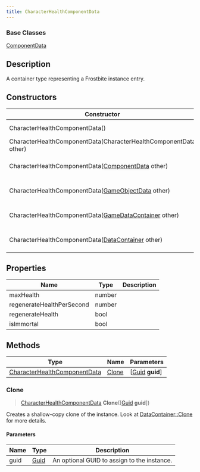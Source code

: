 ```yaml
---
title: CharacterHealthComponentData
---
```

### Base Classes

[ComponentData](ComponentData)

## Description

A container type representing a Frostbite instance entry.

## Constructors

| Constructor                                                                             | Description                                                                                                                                     |
| --------------------------------------------------------------------------------------- | ----------------------------------------------------------------------------------------------------------------------------------------------- |
| CharacterHealthComponentData()                                                          | Create a new instance of this container type.                                                                                                   |
| CharacterHealthComponentData(CharacterHealthComponentData other)                        | Create a reference copy of an instance of the same type.                                                                                        |
| CharacterHealthComponentData([ComponentData](ComponentData) other)                      | Upcast an instance of type [ComponentData](ComponentData) to [CharacterHealthComponentData](CharacterHealthComponentData).                      |
| CharacterHealthComponentData([GameObjectData](GameObjectData) other)                    | Upcast an instance of type [GameObjectData](GameObjectData) to [CharacterHealthComponentData](CharacterHealthComponentData).                    |
| CharacterHealthComponentData([GameDataContainer](GameDataContainer) other)              | Upcast an instance of type [GameDataContainer](GameDataContainer) to [CharacterHealthComponentData](CharacterHealthComponentData).              |
| CharacterHealthComponentData([DataContainer](/vext/ref/shared/class/datacontainer) other) | Upcast an instance of type [DataContainer](/vext/ref/shared/class/datacontainer) to [CharacterHealthComponentData](CharacterHealthComponentData). |

## Properties

| Name                      | Type   | Description |
| ------------------------- | ------ | ----------- |
| maxHealth                 | number |             |
| regenerateHealthPerSecond | number |             |
| regenerateHealth          | bool   |             |
| isImmortal                | bool   |             |

## Methods

| Type                                                         | Name            | Parameters                                     |
| ------------------------------------------------------------ | --------------- | ---------------------------------------------- |
| [CharacterHealthComponentData](CharacterHealthComponentData) | [Clone](#clone) | \[[Guid](/vext/ref/shared/class/guid) **guid**\] |

### Clone

> [CharacterHealthComponentData](CharacterHealthComponentData) **Clone**(\[[Guid](/vext/ref/shared/class/guid) **guid**\])

Creates a shallow-copy clone of the instance. Look at [DataContainer::Clone](/vext/ref/shared/class/datacontainer#clone) for more details.

#### Parameters

| Name | Type         | Description                                 |
| ---- | ------------ | ------------------------------------------- |
| guid | [Guid](Guid) | An optional GUID to assign to the instance. |
